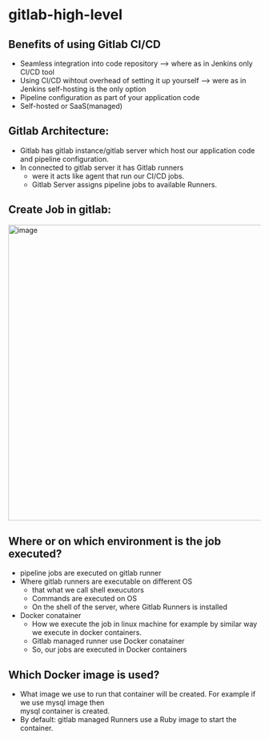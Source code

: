# gitlab-high-level

Benefits of using Gitlab CI/CD
------------------------------
- Seamless integration into code repository  --> where as in Jenkins only CI/CD tool
- Using CI/CD wihtout overhead of setting it up yourself --> were as in Jenkins self-hosting is the only option
- Pipeline configuration as part of your application code
- Self-hosted or SaaS(managed)

Gitlab Architecture:
---------------------
- Gitlab has gitlab instance/gitlab server which host our application code and pipeline configuration.
- In connected to gitlab server it has Gitlab runners
	- were it acts like agent that run our CI/CD jobs.
	- Gitlab Server assigns pipeline jobs to available Runners.

Create Job in gitlab:
---------------------
<img width="591" alt="image" src="https://github.com/Abhi-chintu/gitlab-high-level/assets/94033251/73fec4ce-e11c-424b-9fb0-0314f92b677a">

Where or on which environment is the job executed?
--------------------------------------------------
 - pipeline jobs are executed on gitlab runner 
 - Where gitlab runners are executable on different OS
	- that what we call shell exeucutors
	- Commands are executed on OS
	- On the shell of the server, where Gitlab Runners is installed 
 - Docker conatainer
	- How we execute the job in linux machine for example by similar way we execute in 
	   docker containers.
	- Gitlab managed runner use Docker conatainer
	- So, our jobs are executed in Docker containers
   
Which Docker image is used?
---------------------------
- What image we use to run that container will be created. For example if we use mysql image then  
  mysql container is created.
- By default: gitlab managed Runners use a Ruby image to start the container.
